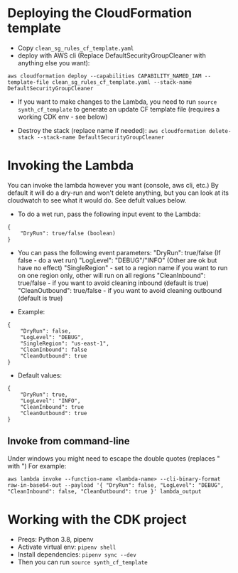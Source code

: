 
# Deploying the CloudFormation template
* Copy `clean_sg_rules_cf_template.yaml`
* deploy with AWS cli (Replace DefaultSecurityGroupCleaner with anything else you want): 

`aws cloudformation deploy --capabilities CAPABILITY_NAMED_IAM --template-file clean_sg_rules_cf_template.yaml --stack-name DefaultSecurityGroupCleaner`

* If you want to make changes to the Lambda, you need to run `source synth_cf_template` to generate an update CF template file (requires a working CDK env - see below)

* Destroy the stack (replace name if needed): `aws cloudformation delete-stack --stack-name DefaultSecurityGroupCleaner`

# Invoking the Lambda
You can invoke the lambda however you want (console, aws cli, etc.)
By default it will do a dry-run and won't delete anything, but you can look at its cloudwatch to see what it would do.
See defult values below.

* To do a wet run, pass the following input event to the Lambda:
```
{
    "DryRun": true/false (boolean)
}
```

* You can pass the following event parameters:
    "DryRun": true/false (If false - do a wet run)
    "LogLevel": "DEBUG"/"INFO" (Other are ok but have no effect)
    "SingleRegion" - set to a region name if you want to run on one region only, other will run on all regions
    "CleanInbound": true/false - if you want to avoid cleaning inbound (default is true)
    "CleanOutbound": true/false - if you want to avoid cleaning outbound (default is true)

* Example:

```
{
    "DryRun": false,
    "LogLevel": "DEBUG",
    "SingleRegion": "us-east-1",
    "CleanInbound": false
    "CleanOutbound": true
}
```

* Default values:

```
{
    "DryRun": true,
    "LogLevel": "INFO",
    "CleanInbound": true
    "CleanOutbound": true
}
```

## Invoke from command-line

Under windows you might need to escape the double quotes (replaces " with \")
For example:

`aws lambda invoke --function-name <lambda-name> --cli-binary-format raw-in-base64-out --payload '{ "DryRun": false, "LogLevel": "DEBUG", "CleanInbound": false, "CleanOutbound": true }' lambda_output`

# Working with the CDK project
* Preqs: Python 3.8, pipenv
* Activate virtual env: `pipenv shell`
* Install dependencies: `pipenv sync --dev`
* Then you can run `source synth_cf_template`

    
